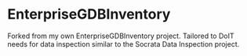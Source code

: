 # EnterpriseGDBInventory
Forked from my own EnterpriseGDBInventory project. Tailored to DoIT needs for data inspection similar to the
Socrata Data Inspection project.

